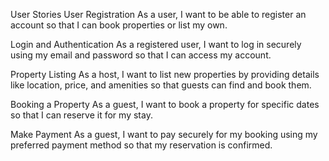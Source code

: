User Stories
User Registration
As a user, I want to be able to register an account so that I can book properties or list my own.

Login and Authentication
As a registered user, I want to log in securely using my email and password so that I can access my account.

Property Listing
As a host, I want to list new properties by providing details like location, price, and amenities so that guests can find and book them.

Booking a Property
As a guest, I want to book a property for specific dates so that I can reserve it for my stay.

Make Payment
As a guest, I want to pay securely for my booking using my preferred payment method so that my reservation is confirmed.